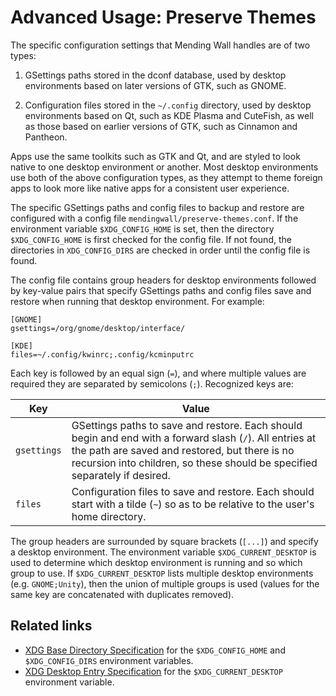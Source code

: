 # Advanced Usage: Preserve Themes

The specific configuration settings that Mending Wall handles are of two types:

1. GSettings paths stored in the dconf database, used by desktop environments based on later versions of GTK, such as GNOME.

2. Configuration files stored in the `~/.config` directory, used by desktop environments based on Qt, such as KDE Plasma and CuteFish, as well as those based on earlier versions of GTK, such as Cinnamon and Pantheon.

Apps use the same toolkits such as GTK and Qt, and are styled to look native to one desktop environment or another. Most desktop environments use both of the above configuration types, as they attempt to theme foreign apps to look more like native apps for a consistent user experience.

The specific GSettings paths and config files to backup and restore are configured with a config file `mendingwall/preserve-themes.conf`. If the environment variable `$XDG_CONFIG_HOME` is set, then the directory `$XDG_CONFIG_HOME` is first checked for the config file. If not found, the directories in `XDG_CONFIG_DIRS` are checked in order until the config file is found.

The config file contains group headers for desktop environments followed by key-value pairs that specify GSettings paths and config files save and restore when running that desktop environment. For example:
```
[GNOME]
gsettings=/org/gnome/desktop/interface/

[KDE]
files=~/.config/kwinrc;.config/kcminputrc
```
Each key is followed by an equal sign (`=`), and where multiple values are required they are separated by semicolons (`;`). Recognized keys are:

| Key | Value |
| --- | ----- |
| `gsettings` | GSettings paths to save and restore. Each should begin and end with a forward slash (`/`). All entries at the path are saved and restored, but there is no recursion into children, so these should be specified separately if desired. |
| `files` | Configuration files to save and restore. Each should start with a tilde (`~`) so as to be relative to the user's home directory. |

The group headers are surrounded by square brackets (`[...]`) and specify a desktop environment. The environment variable `$XDG_CURRENT_DESKTOP` is used to determine which desktop environment is running and so which group to use. If `$XDG_CURRENT_DESKTOP` lists multiple desktop environments (e.g. `GNOME;Unity`), then the union of multiple groups is used (values for the same key are concatenated with duplicates removed).

## Related links

- [XDG Base Directory Specification](https://specifications.freedesktop.org/basedir-spec/latest/) for the `$XDG_CONFIG_HOME` and `$XDG_CONFIG_DIRS` environment variables.
- [XDG Desktop Entry Specification](https://specifications.freedesktop.org/desktop-entry-spec/latest/) for the `$XDG_CURRENT_DESKTOP` environment variable.


